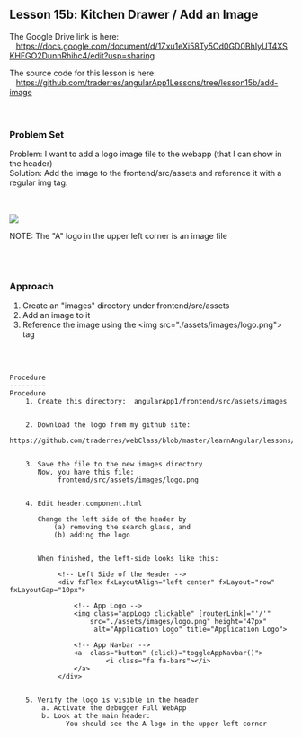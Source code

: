 Lesson 15b:  Kitchen Drawer / Add an Image
------------------------------------------
The Google Drive link is here:<br>
&nbsp;&nbsp;&nbsp;https://docs.google.com/document/d/1Zxu1eXi58Ty5Od0GD0BhIyUT4XSKHFGO2DunnRhihc4/edit?usp=sharing
      

The source code for this lesson is here:<br>
&nbsp;&nbsp;&nbsp;https://github.com/traderres/angularApp1Lessons/tree/lesson15b/add-image
<br>
<br>
<br>

<h3> Problem Set </h3>
Problem: I want to add a logo image file to the webapp (that I can show in the header)<br>
Solution: Add the image to the frontend/src/assets and reference it with a regular img tag.<br>

<br>
<br>

![](https://lh4.googleusercontent.com/0lEFsaz-4qvgZ1hpy7oAzbLzWYrvu0qkpMNatLAByNHevsbMIGi_KqW9-UcuyQqiCFLbyU9bDVmJdh51nkCM7jl-baq79wra8JP4-45eSa4TcGUnFGe0j_Hzz7Xvx782CdiwEK85)

NOTE:  The "A" logo in the upper left corner is an image file<br>

<br>
<br>
<h3>Approach</h3>

1. Create an "images" directory under frontend/src/assets
1. Add an image to it
1. Reference the image using the &lt;img src="./assets/images/logo.png"> tag

<br>
<br>

```
Procedure
---------
Procedure
    1. Create this directory:  angularApp1/frontend/src/assets/images


    2. Download the logo from my github site:
       https://github.com/traderres/webClass/blob/master/learnAngular/lessons/logo.png


    3. Save the file to the new images directory
       Now, you have this file:
            frontend/src/assets/images/logo.png


    4. Edit header.component.html

       Change the left side of the header by 
           (a) removing the search glass, and
           (b) adding the logo


       When finished, the left-side looks like this:
        
            <!-- Left Side of the Header -->
            <div fxFlex fxLayoutAlign="left center" fxLayout="row" fxLayoutGap="10px">
        
                <!-- App Logo -->
                <img class="appLogo clickable" [routerLink]="'/'" 
                    src="./assets/images/logo.png" height="47px"
                     alt="Application Logo" title="Application Logo">
        
                <!-- App Navbar -->
                <a  class="button" (click)="toggleAppNavbar()">
                        <i class="fa fa-bars"></i>
                </a>
            </div>


    5. Verify the logo is visible in the header
        a. Activate the debugger Full WebApp
        b. Look at the main header:
           -- You should see the A logo in the upper left corner

```
